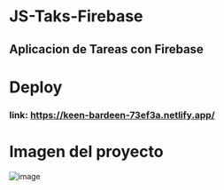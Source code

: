 # JS-Taks-Firebase

## Aplicacion de Tareas con Firebase

# Deploy
### link: https://keen-bardeen-73ef3a.netlify.app/

# Imagen del proyecto
![image](https://user-images.githubusercontent.com/46203192/116329924-99f10600-a789-11eb-9483-349f2b83f0bb.png)
